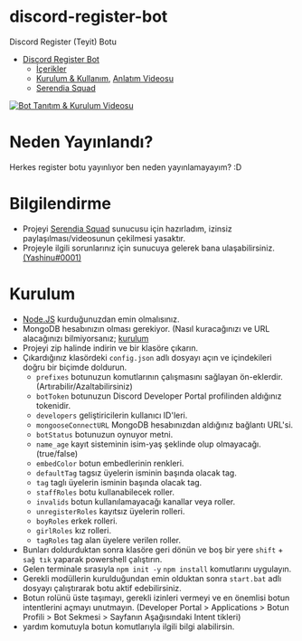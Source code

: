 # discord-register-bot

 Discord Register (Teyit) Botu
 
 - [Discord Register Bot](#discord-register-bot)
    - [İçerikler](#içerikler)
    - [Kurulum & Kullanım](#kurulum), [Anlatım Videosu](https://youtu.be/xau_vBwhqAI)
    - [Serendia Squad](https://discord.gg/ZBmhQ2T)
 
 [![Bot Tanıtım & Kurulum Videosu](x)](x)
    
    
# Neden Yayınlandı?
 Herkes register botu yayınlıyor ben neden yayınlamayayım? :D

# Bilgilendirme
* Projeyi [Serendia Squad](https://discord.gg/ZBmhQ2T) sunucusu için hazırladım, izinsiz paylaşılması/videosunun çekilmesi yasaktır.
* Projeyle ilgili sorunlarınız için sunucuya gelerek bana ulaşabilirsiniz. [(Yashinu#0001)](https://discord.com/users/367679437816463360)

# Kurulum
* [Node.JS](https://nodejs.org/en/) kurduğunuzdan emin olmalısınız.
* MongoDB hesabınızın olması gerekiyor. (Nasıl kuracağınızı ve URL alacağınızı bilmiyorsanız; [kurulum](https://youtu.be/yG6105VL8H4)
* Projeyi zip halinde indirin ve bir klasöre çıkarın.
* Çıkardığınız klasördeki `config.json` adlı dosyayı açın ve içindekileri doğru bir biçimde doldurun.
  * `prefixes` botunuzun komutlarının çalışmasını sağlayan ön-eklerdir. (Artırabilir/Azaltabilirsiniz)
  * `botToken` botunuzun Discord Developer Portal profilinden aldığınız tokenidir.
  * `developers` geliştiricilerin kullanıcı ID'leri.
  * `mongooseConnectURL` MongoDB hesabınızdan aldığınız bağlantı URL'si.
  * `botStatus` botunuzun oynuyor metni.
  * `name_age` kayıt sisteminin isim-yaş şeklinde olup olmayacağı. (true/false)
  * `embedColor` botun embedlerinin renkleri.
  * `defaultTag` tagsız üyelerin isminin başında olacak tag.
  * `tag` taglı üyelerin isminin başında olacak tag.
  * `staffRoles` botu kullanabilecek roller.
  * `invalids` botun kullanılamayacağı kanallar veya roller.
  * `unregisterRoles` kayıtsız üyelerin rolleri.
  * `boyRoles` erkek rolleri.
  * `girlRoles` kız rolleri.
  * `tagRoles` tag alan üyelere verilen roller.
* Bunları doldurduktan sonra klasöre geri dönün ve boş bir yere `shift` + `sağ tık` yaparak powershell çalıştırın.
* Gelen terminale sırasıyla `npm init -y` `npm install` komutlarını uygulayın.
* Gerekli modüllerin kurulduğundan emin olduktan sonra `start.bat` adlı dosyayı çalıştırarak botu aktif edebilirsiniz.
* Botun rolünü üste taşımayı, gerekli izinleri vermeyi ve en önemlisi botun intentlerini açmayı unutmayın. (Developer Portal > Applications > Botun Profili > Bot Sekmesi > Sayfanın Aşağısındaki Intent tikleri)
* yardım komutuyla botun komutlarıyla ilgili bilgi alabilirsin.